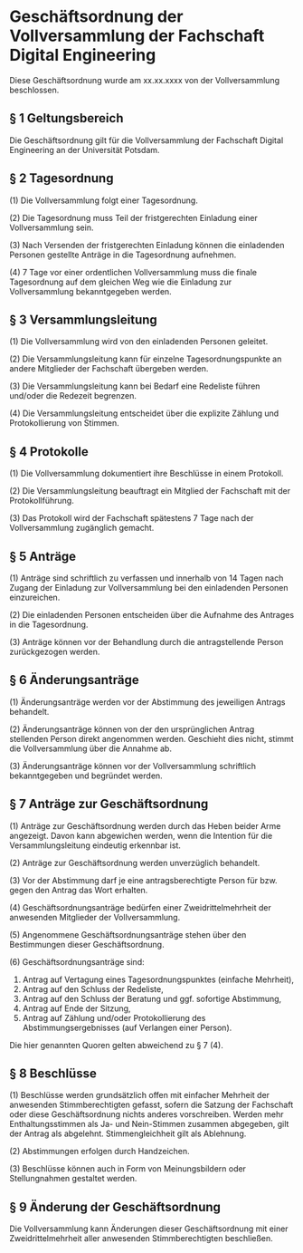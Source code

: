
# Geschäftsordnung der Vollversammlung der Fachschaft Digital Engineering

Diese Geschäftsordnung wurde am xx.xx.xxxx von der Vollversammlung beschlossen.

## § 1 Geltungsbereich

Die Geschäftsordnung gilt für die Vollversammlung der Fachschaft Digital Engineering an der Universität Potsdam.

## § 2 Tagesordnung

(1) Die Vollversammlung folgt einer Tagesordnung.

(2) Die Tagesordnung muss Teil der fristgerechten Einladung einer Vollversammlung sein.

(3) Nach Versenden der fristgerechten Einladung können die einladenden Personen gestellte Anträge in die Tagesordnung aufnehmen.

(4) 7 Tage vor einer ordentlichen Vollversammlung muss die finale Tagesordnung auf dem gleichen Weg wie die Einladung zur Vollversammlung bekanntgegeben werden.

## § 3 Versammlungsleitung

(1) Die Vollversammlung wird von den einladenden Personen geleitet.

(2) Die Versammlungsleitung kann für einzelne Tagesordnungspunkte an andere Mitglieder der Fachschaft übergeben werden.

(3) Die Versammlungsleitung kann bei Bedarf eine Redeliste führen und/oder die Redezeit begrenzen.

(4) Die Versammlungsleitung entscheidet über die explizite Zählung und Protokollierung von Stimmen.

## § 4 Protokolle

(1) Die Vollversammlung dokumentiert ihre Beschlüsse in einem Protokoll.

(2) Die Versammlungsleitung beauftragt ein Mitglied der Fachschaft mit der Protokollführung.

(3) Das Protokoll wird der Fachschaft spätestens 7 Tage nach der Vollversammlung zugänglich gemacht.

## § 5 Anträge

(1) Anträge sind schriftlich zu verfassen und innerhalb von 14 Tagen nach Zugang der Einladung zur Vollversammlung bei den einladenden Personen einzureichen.

(2) Die einladenden Personen entscheiden über die Aufnahme des Antrages in die Tagesordnung.

(3) Anträge können vor der Behandlung durch die antragstellende Person zurückgezogen werden.

## § 6 Änderungsanträge

(1) Änderungsanträge werden vor der Abstimmung des jeweiligen Antrags behandelt.

(2) Änderungsanträge können von der den ursprünglichen Antrag stellenden Person direkt angenommen werden. Geschieht dies nicht, stimmt die Vollversammlung über die Annahme ab.

(3) Änderungsanträge können vor der Vollversammlung schriftlich bekanntgegeben und begründet werden.

## § 7 Anträge zur Geschäftsordnung

(1) Anträge zur Geschäftsordnung werden durch das Heben beider Arme angezeigt. Davon kann abgewichen werden, wenn die Intention für die Versammlungsleitung eindeutig erkennbar ist.

(2) Anträge zur Geschäftsordnung werden unverzüglich behandelt.

(3) Vor der Abstimmung darf je eine antragsberechtigte Person für bzw. gegen den Antrag das Wort erhalten.

(4) Geschäftsordnungsanträge bedürfen einer Zweidrittelmehrheit der anwesenden Mitglieder der Vollversammlung.

(5) Angenommene Geschäftsordnungsanträge stehen über den Bestimmungen dieser Geschäftsordnung.

(6) Geschäftsordnungsanträge sind:
  1. Antrag auf Vertagung eines Tagesordnungspunktes (einfache Mehrheit),
  2. Antrag auf den Schluss der Redeliste,
  3. Antrag auf den Schluss der Beratung und ggf. sofortige Abstimmung,
  4. Antrag auf Ende der Sitzung,
  5. Antrag auf Zählung und/oder Protokollierung des Abstimmungsergebnisses (auf Verlangen einer Person).
  
Die hier genannten Quoren gelten abweichend zu § 7 (4).

## § 8 Beschlüsse

(1) Beschlüsse werden grundsätzlich offen mit einfacher Mehrheit der anwesenden Stimmberechtigten gefasst, sofern die Satzung der Fachschaft oder diese Geschäftsordnung nichts anderes vorschreiben. Werden mehr Enthaltungsstimmen als Ja- und Nein-Stimmen zusammen abgegeben, gilt der Antrag als abgelehnt. Stimmengleichheit gilt als Ablehnung.

(2) Abstimmungen erfolgen durch Handzeichen.

(3) Beschlüsse können auch in Form von Meinungsbildern oder Stellungnahmen gestaltet werden.

## § 9 Änderung der Geschäftsordnung

Die Vollversammlung kann Änderungen dieser Geschäftsordnung mit einer Zweidrittelmehrheit aller anwesenden Stimmberechtigten beschließen.
